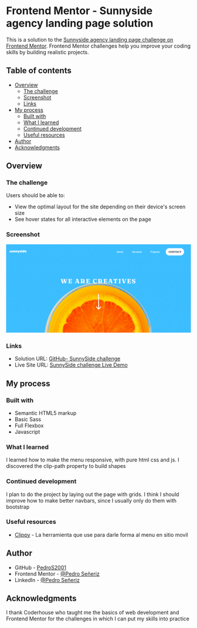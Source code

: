 # Frontend Mentor - Sunnyside agency landing page solution

This is a solution to the [Sunnyside agency landing page challenge on Frontend Mentor](https://www.frontendmentor.io/challenges/sunnyside-agency-landing-page-7yVs3B6ef). Frontend Mentor challenges help you improve your coding skills by building realistic projects.

## Table of contents

- [Overview](#overview)
  - [The challenge](#the-challenge)
  - [Screenshot](#screenshot)
  - [Links](#links)
- [My process](#my-process)
  - [Built with](#built-with)
  - [What I learned](#what-i-learned)
  - [Continued development](#continued-development)
  - [Useful resources](#useful-resources)
- [Author](#author)
- [Acknowledgments](#acknowledgments)


## Overview

### The challenge

Users should be able to:

- View the optimal layout for the site depending on their device's screen size
- See hover states for all interactive elements on the page

### Screenshot

![](./images/miBanner.png)


### Links

- Solution URL: [GitHub- SunnySide challenge](https://github.com/PedroS2001/SunnySide-LandingPage-FrontendMentor)
- Live Site URL: [SunnySide challenge Live Demo](https://pedros2001.github.io/SunnySide-LandingPage-FrontendMentor/)

## My process

### Built with

- Semantic HTML5 markup
- Basic Sass
- Full Flexbox
- Javascript

### What I learned

I learned how to make the menu responsive, with pure html css and js.
I discovered the clip-path property to build shapes


### Continued development

I plan to do the project by laying out the page with grids. I think I should improve how to make better navbars, since I usually only do them with bootstrap

### Useful resources

- [Clippy](https://bennettfeely.com/clippy/) - La herramienta que use para darle forma al menu en sitio movil

## Author

- GitHub - [PedroS2001](https://github.com/PedroS2001)
- Frontend Mentor - [@Pedro Señeriz](https://www.frontendmentor.io/profile/PedroS2001)
- LinkedIn - [@Pedro Señeriz](https://www.linkedin.com/in/pedro-se%C3%B1eriz-b86166226/)

## Acknowledgments

I thank Coderhouse who taught me the basics of web development and Frontend Mentor for the challenges in which I can put my skills into practice

